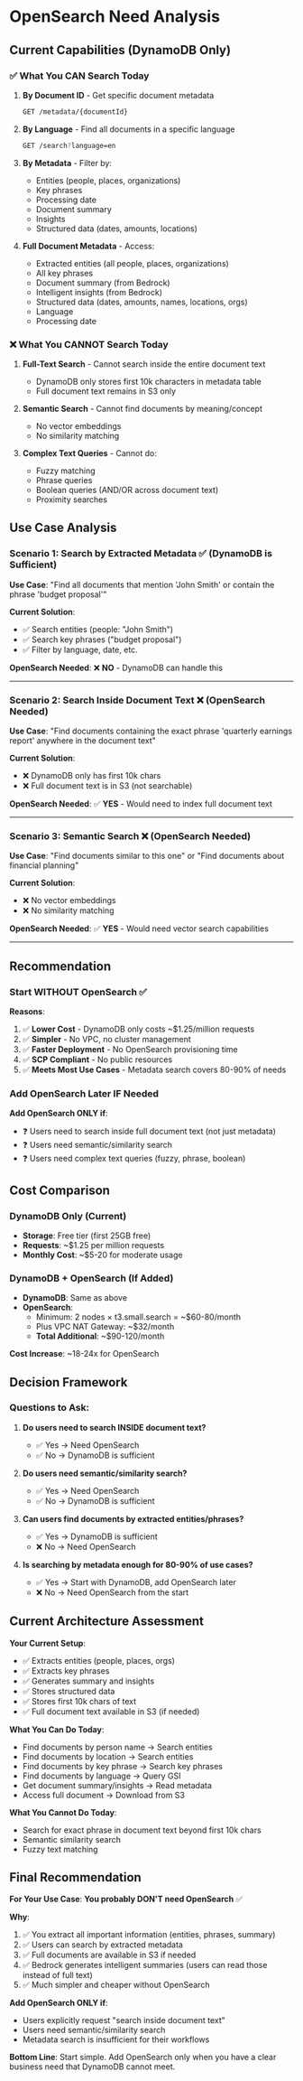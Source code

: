 # OpenSearch Need Analysis

## Current Capabilities (DynamoDB Only)

### ✅ What You CAN Search Today

1. **By Document ID** - Get specific document metadata
   ```bash
   GET /metadata/{documentId}
   ```

2. **By Language** - Find all documents in a specific language
   ```bash
   GET /search?language=en
   ```

3. **By Metadata** - Filter by:
   - Entities (people, places, organizations)
   - Key phrases
   - Processing date
   - Document summary
   - Insights
   - Structured data (dates, amounts, locations)

4. **Full Document Metadata** - Access:
   - Extracted entities (all people, places, organizations)
   - All key phrases
   - Document summary (from Bedrock)
   - Intelligent insights (from Bedrock)
   - Structured data (dates, amounts, names, locations, orgs)
   - Language
   - Processing date

### ❌ What You CANNOT Search Today

1. **Full-Text Search** - Cannot search inside the entire document text
   - DynamoDB only stores first 10k characters in metadata table
   - Full document text remains in S3 only

2. **Semantic Search** - Cannot find documents by meaning/concept
   - No vector embeddings
   - No similarity matching

3. **Complex Text Queries** - Cannot do:
   - Fuzzy matching
   - Phrase queries
   - Boolean queries (AND/OR across document text)
   - Proximity searches

## Use Case Analysis

### Scenario 1: Search by Extracted Metadata ✅ (DynamoDB is Sufficient)

**Use Case**: "Find all documents that mention 'John Smith' or contain the phrase 'budget proposal'"

**Current Solution**:
- ✅ Search entities (people: "John Smith")
- ✅ Search key phrases ("budget proposal")
- ✅ Filter by language, date, etc.

**OpenSearch Needed**: ❌ **NO** - DynamoDB can handle this

---

### Scenario 2: Search Inside Document Text ❌ (OpenSearch Needed)

**Use Case**: "Find documents containing the exact phrase 'quarterly earnings report' anywhere in the document text"

**Current Solution**:
- ❌ DynamoDB only has first 10k chars
- ❌ Full document text is in S3 (not searchable)

**OpenSearch Needed**: ✅ **YES** - Would need to index full document text

---

### Scenario 3: Semantic Search ❌ (OpenSearch Needed)

**Use Case**: "Find documents similar to this one" or "Find documents about financial planning"

**Current Solution**:
- ❌ No vector embeddings
- ❌ No similarity matching

**OpenSearch Needed**: ✅ **YES** - Would need vector search capabilities

---

## Recommendation

### Start WITHOUT OpenSearch ✅

**Reasons**:
1. ✅ **Lower Cost** - DynamoDB only costs ~$1.25/million requests
2. ✅ **Simpler** - No VPC, no cluster management
3. ✅ **Faster Deployment** - No OpenSearch provisioning time
4. ✅ **SCP Compliant** - No public resources
5. ✅ **Meets Most Use Cases** - Metadata search covers 80-90% of needs

### Add OpenSearch Later IF Needed

**Add OpenSearch ONLY if**:
- ❓ Users need to search inside full document text (not just metadata)
- ❓ Users need semantic/similarity search
- ❓ Users need complex text queries (fuzzy, phrase, boolean)

## Cost Comparison

### DynamoDB Only (Current)
- **Storage**: Free tier (first 25GB free)
- **Requests**: ~$1.25 per million requests
- **Monthly Cost**: ~$5-20 for moderate usage

### DynamoDB + OpenSearch (If Added)
- **DynamoDB**: Same as above
- **OpenSearch**: 
  - Minimum: 2 nodes × t3.small.search = ~$60-80/month
  - Plus VPC NAT Gateway: ~$32/month
  - **Total Additional**: ~$90-120/month

**Cost Increase**: ~18-24x for OpenSearch

## Decision Framework

### Questions to Ask:

1. **Do users need to search INSIDE document text?**
   - ✅ Yes → Need OpenSearch
   - ✅ No → DynamoDB is sufficient

2. **Do users need semantic/similarity search?**
   - ✅ Yes → Need OpenSearch
   - ✅ No → DynamoDB is sufficient

3. **Can users find documents by extracted entities/phrases?**
   - ✅ Yes → DynamoDB is sufficient
   - ❌ No → Need OpenSearch

4. **Is searching by metadata enough for 80-90% of use cases?**
   - ✅ Yes → Start with DynamoDB, add OpenSearch later
   - ❌ No → Need OpenSearch from the start

## Current Architecture Assessment

**Your Current Setup**:
- ✅ Extracts entities (people, places, orgs)
- ✅ Extracts key phrases
- ✅ Generates summary and insights
- ✅ Stores structured data
- ✅ Stores first 10k chars of text
- ✅ Full document text available in S3 (if needed)

**What You Can Do Today**:
- Find documents by person name → Search entities
- Find documents by location → Search entities
- Find documents by key phrase → Search key phrases
- Find documents by language → Query GSI
- Get document summary/insights → Read metadata
- Access full document → Download from S3

**What You Cannot Do Today**:
- Search for exact phrase in document text beyond first 10k chars
- Semantic similarity search
- Fuzzy text matching

## Final Recommendation

**For Your Use Case**: **You probably DON'T need OpenSearch** ✅

**Why**:
1. ✅ You extract all important information (entities, phrases, summary)
2. ✅ Users can search by extracted metadata
3. ✅ Full documents are available in S3 if needed
4. ✅ Bedrock generates intelligent summaries (users can read those instead of full text)
5. ✅ Much simpler and cheaper without OpenSearch

**Add OpenSearch ONLY if**:
- Users explicitly request "search inside document text"
- Users need semantic/similarity search
- Metadata search is insufficient for their workflows

**Bottom Line**: Start simple. Add OpenSearch only when you have a clear business need that DynamoDB cannot meet.

